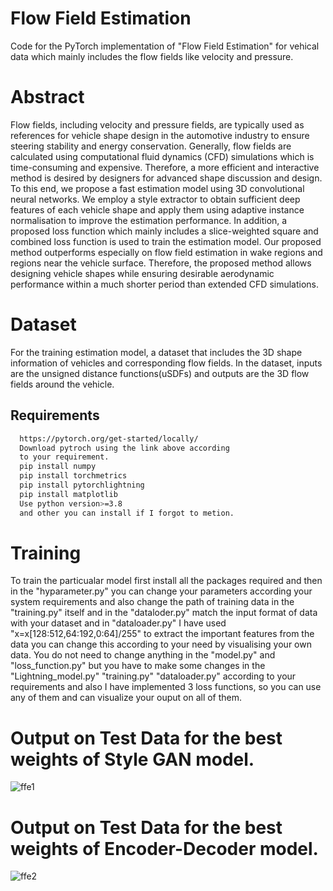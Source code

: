 # Flow Field Estimation 

Code for the PyTorch implementation of "Flow Field Estimation" for vehical data which mainly includes the flow fields like velocity and pressure. 

# Abstract

Flow fields, including velocity and pressure fields, are typically used as references for vehicle shape design in the automotive industry to ensure steering stability and energy conservation. Generally, flow fields are calculated using computational fluid dynamics (CFD) simulations which is time-consuming and expensive. Therefore, a more efficient and interactive method is desired by designers for advanced shape discussion and design.
To this end, we propose a fast estimation model using 3D convolutional neural networks. We employ a style extractor to obtain sufficient deep features of each vehicle shape and apply them using adaptive instance normalisation to improve the estimation performance.
In addition, a proposed loss function which mainly includes a slice-weighted square and combined loss function is used to train the estimation model. Our proposed method outperforms especially on flow field estimation in wake regions and regions near the vehicle surface. Therefore, the proposed method allows designing vehicle shapes while ensuring desirable aerodynamic performance within a much shorter period than extended CFD simulations.


# Dataset

For the training estimation model, a dataset that includes the 3D shape information of vehicles and corresponding flow fields. In the dataset, inputs are the unsigned distance functions(uSDFs) and outputs are the 3D flow fields around the vehicle.

## Requirements

```bash
  https://pytorch.org/get-started/locally/
  Download pytroch using the link above according 
  to your requirement.
  pip install numpy
  pip install torchmetrics 
  pip install pytorchlightning
  pip install matplotlib
  Use python version>=3.8
  and other you can install if I forgot to metion.
```
# Training 

To train the particualar model first install all the packages required and then in the "hyparameter.py" you can change your parameters according your system requirements and also change the path of training data in the "training.py" itself and in the "dataloder.py" match the input format of data with your dataset and in "dataloader.py" I have used "x=x[128:512,64:192,0:64]/255" to extract the important features from the data you can change this according to your need by visualising your own data. You do not need to change anything in the "model.py" and "loss_function.py" but you have to make some changes in the "Lightning_model.py" "training.py" "dataloader.py" according to your requirements and also I have implemented 3 loss functions, so you can use any of them and can visualize your ouput on all of them.

# Output on Test Data for the best weights of Style GAN model.

![ffe1](https://github.com/vivek9976/Flow-Field-Estimation/assets/79739934/b78b8f79-819f-45c6-aadc-6a601f9334e6)

# Output on Test Data for the best weights of Encoder-Decoder model.

![ffe2](https://github.com/vivek9976/Flow-Field-Estimation/assets/79739934/ce96b119-9d1c-4ef2-b703-fb287d0f7dbf)
